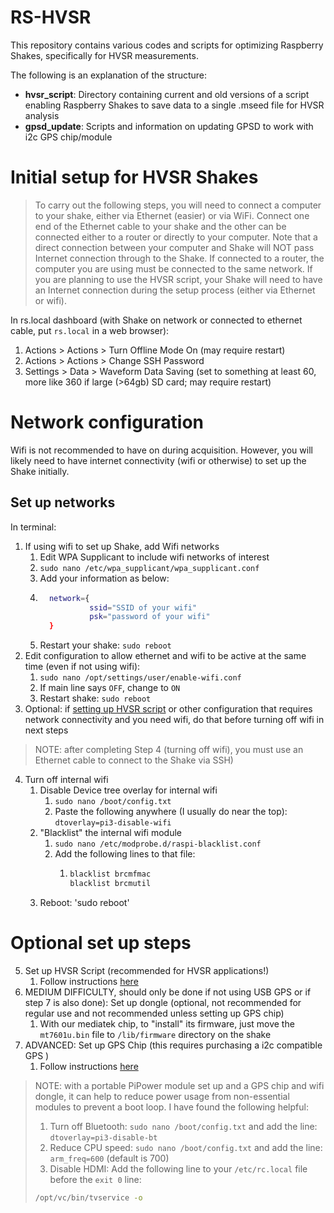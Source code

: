 # RS-HVSR

This repository contains various codes and scripts for optimizing Raspberry Shakes, specifically for HVSR measurements.

The following is an explanation of the structure:
* **hvsr_script**: Directory containing current and old versions of a script enabling Raspberry Shakes to save data to a single .mseed file for HVSR analysis
* **gpsd_update**: Scripts and information on updating GPSD to work with i2c GPS chip/module

# Initial setup for HVSR Shakes

> To carry out the following steps, you will need to connect a computer to your shake, either via Ethernet (easier) or via WiFi. Connect one end of the Ethernet cable to your shake and the other can be connected either to a router or directly to your computer. Note that a direct connection between your computer and Shake will NOT pass Internet connection through to the Shake. If connected to a router, the computer you are using must be connected to the same network. If you are planning to use the HVSR script, your Shake will need to have an Internet connection during the setup process (either via Ethernet or wifi). 

In rs.local dashboard (with Shake on network or connected to ethernet cable, put `rs.local` in a web browser):
1. Actions > Actions > Turn Offline Mode On (may require restart)
2. Actions > Actions > Change SSH Password
3. Settings > Data > Waveform Data Saving (set to something at least 60, more like 360 if large (>64gb) SD card; may require restart)

# Network configuration
Wifi is not recommended to have on during acquisition. However, you will likely need to have internet connectivity (wifi or otherwise) to set up the Shake initially. 

## Set up networks
In terminal:
1. If using wifi to set up Shake, add Wifi networks
    1. Edit WPA Supplicant to include wifi networks of interest
    2. `sudo nano /etc/wpa_supplicant/wpa_supplicant.conf`
    3. Add your information as below:
    4. ```bash
         network={
                  ssid="SSID of your wifi"
                  psk="password of your wifi"
         }
       ```
    5. Restart your shake: `sudo reboot` 
2.  Edit configuration to allow ethernet and wifi to be active at the same time (even if not using wifi):
    1.  `sudo nano /opt/settings/user/enable-wifi.conf`
    2.  If main line says `OFF`, change to `ON`
    3.  Restart shake: `sudo reboot`
3. Optional: if [setting up HVSR script](https://github.com/RJbalikian/SPRIT-HVSR/tree/main/sprit/resources/hvsrscripts) or other configuration that requires network connectivity and you need wifi, do that before turning off wifi in next steps

> NOTE: after completing Step 4 (turning off wifi), you must use an Ethernet cable to connect to the Shake via SSH)

4.  Turn off internal wifi
    1.  Disable Device tree overlay for internal wifi
        1.  `sudo nano /boot/config.txt`
        2.  Paste the following anywhere (I usually do near the top): `dtoverlay=pi3-disable-wifi`
    2.  "Blacklist" the internal wifi module
        1.  `sudo nano /etc/modprobe.d/raspi-blacklist.conf`
        2.  Add the following lines to that file:
            1.  ```bash
                blacklist brcmfmac
                blacklist brcmutil
                ````
    3. Reboot: 'sudo reboot'

# Optional set up steps
5. Set up HVSR Script (recommended for HVSR applications!)
    1. Follow instructions [here](https://github.com/RJbalikian/SPRIT-HVSR/tree/main/sprit/resources/hvsrscripts)
6.  MEDIUM DIFFICULTY, should only be done if not using USB GPS or if step 7 is also done): Set up dongle (optional, not recommended for regular use and not recommended unless setting up GPS chip)
    1. With our mediatek chip, to "install" its firmware, just move the `mt7601u.bin` file to `/lib/firmware` directory on the shake
7. ADVANCED: Set up GPS Chip (this requires purchasing a i2c compatible GPS )
    1. Follow instructions [here](https://github.com/RJbalikian/rs-hvsr/tree/main/gpsd_update)

> NOTE: with a portable PiPower module set up and a GPS chip and wifi dongle, it can help to reduce power usage from non-essential modules to prevent a boot loop. I have found the following helpful: 
> 1. Turn off Bluetooth: `sudo nano /boot/config.txt` and add the line: `dtoverlay=pi3-disable-bt`
> 2. Reduce CPU speed: `sudo nano /boot/config.txt` and add the line: `arm_freq=600` (default is 700)
> 3. Disable HDMI: Add the following line to your `/etc/rc.local` file before the `exit 0` line:
>   ```bash
>   /opt/vc/bin/tvservice -o
>   ```
